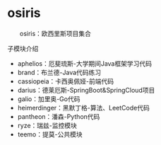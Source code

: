 # osiris
&emsp;&emsp;osiris：欧西里斯项目集合

子模块介绍

- aphelios：厄斐琉斯-大学期间Java框架学习代码
- brand：布兰德-Java代码练习
- cassiopeia：卡西奥佩娅-前端代码
- darius：德莱厄斯-SpringBoot&SpringCloud项目
- galio：加里奥-Go代码
- heimerdinger：黑默丁格-算法、LeetCode代码
- pantheon：潘森-Python代码
- ryze：瑞兹-监控模块
- teemo：提莫-公共模块
